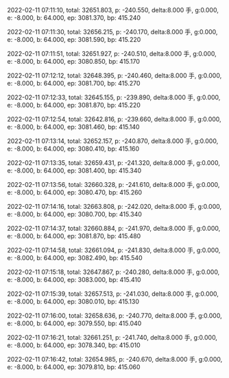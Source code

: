 2022-02-11 07:11:10, total: 32651.803, p: -240.550, delta:8.000 手, g:0.000, e: -8.000, b: 64.000, ep: 3081.370, bp: 415.240

2022-02-11 07:11:30, total: 32656.215, p: -240.170, delta:8.000 手, g:0.000, e: -8.000, b: 64.000, ep: 3081.590, bp: 415.220

2022-02-11 07:11:51, total: 32651.927, p: -240.510, delta:8.000 手, g:0.000, e: -8.000, b: 64.000, ep: 3080.850, bp: 415.170

2022-02-11 07:12:12, total: 32648.395, p: -240.460, delta:8.000 手, g:0.000, e: -8.000, b: 64.000, ep: 3081.700, bp: 415.270

2022-02-11 07:12:33, total: 32645.155, p: -239.890, delta:8.000 手, g:0.000, e: -8.000, b: 64.000, ep: 3081.870, bp: 415.220

2022-02-11 07:12:54, total: 32642.816, p: -239.660, delta:8.000 手, g:0.000, e: -8.000, b: 64.000, ep: 3081.460, bp: 415.140

2022-02-11 07:13:14, total: 32652.157, p: -240.870, delta:8.000 手, g:0.000, e: -8.000, b: 64.000, ep: 3080.410, bp: 415.160

2022-02-11 07:13:35, total: 32659.431, p: -241.320, delta:8.000 手, g:0.000, e: -8.000, b: 64.000, ep: 3081.400, bp: 415.340

2022-02-11 07:13:56, total: 32660.328, p: -241.610, delta:8.000 手, g:0.000, e: -8.000, b: 64.000, ep: 3080.470, bp: 415.260

2022-02-11 07:14:16, total: 32663.808, p: -242.020, delta:8.000 手, g:0.000, e: -8.000, b: 64.000, ep: 3080.700, bp: 415.340

2022-02-11 07:14:37, total: 32660.884, p: -241.970, delta:8.000 手, g:0.000, e: -8.000, b: 64.000, ep: 3081.870, bp: 415.480

2022-02-11 07:14:58, total: 32661.094, p: -241.830, delta:8.000 手, g:0.000, e: -8.000, b: 64.000, ep: 3082.490, bp: 415.540

2022-02-11 07:15:18, total: 32647.867, p: -240.280, delta:8.000 手, g:0.000, e: -8.000, b: 64.000, ep: 3083.000, bp: 415.410

2022-02-11 07:15:39, total: 32657.513, p: -241.030, delta:8.000 手, g:0.000, e: -8.000, b: 64.000, ep: 3080.010, bp: 415.130

2022-02-11 07:16:00, total: 32658.636, p: -240.770, delta:8.000 手, g:0.000, e: -8.000, b: 64.000, ep: 3079.550, bp: 415.040

2022-02-11 07:16:21, total: 32661.251, p: -241.740, delta:8.000 手, g:0.000, e: -8.000, b: 64.000, ep: 3078.340, bp: 415.010

2022-02-11 07:16:42, total: 32654.985, p: -240.670, delta:8.000 手, g:0.000, e: -8.000, b: 64.000, ep: 3079.810, bp: 415.060